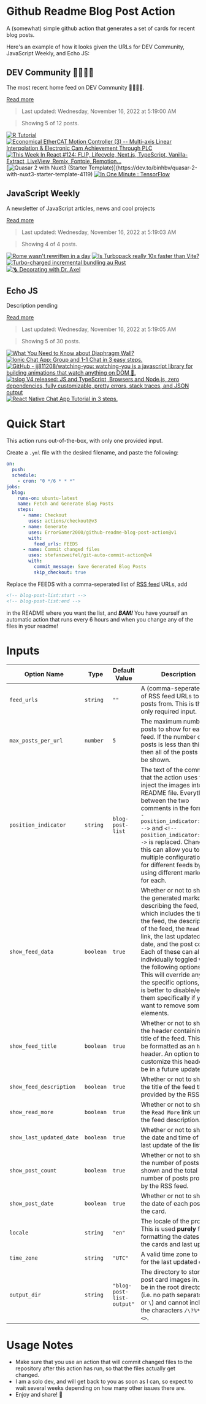 # Github Readme Blog Post Action

A (somewhat) simple github action that generates a set of cards for recent blog posts.

Here's an example of how it looks given the URLs for DEV Community, JavaScript Weekly, and Echo JS:

<!-- post-list:start -->
## DEV Community 👩‍💻👨‍💻

The most recent home feed on DEV Community 👩‍💻👨‍💻.

[Read more](https://dev.to)
> Last updated: Wednesday, November 16, 2022 at 5:19:00 AM

> Showing 5 of 12 posts.

[![R Tutorial](https://raw.githubusercontent.com/ErrorGamer2000/github-readme-blog-post-action/main/generated_files/DEV_Community_👩‍💻👨‍💻/R_Tutorial.svg)](https://dev.to/foxinfotech/r-tutorial-2gbp)
[![Economical EtherCAT Motion Controller (3) -- Multi-axis Linear Interpolation & Electronic Cam Achievement Through PLC](https://raw.githubusercontent.com/ErrorGamer2000/github-readme-blog-post-action/main/generated_files/DEV_Community_👩‍💻👨‍💻/Economical_EtherCAT_Motion_Controller_(3)_--_Multi-axis_Linear_Interpolation___Electronic_Cam_Achievement_Through_PLC.svg)](https://dev.to/zmotion/economical-ethercat-motion-controller-3-multi-axis-linear-interpolation-electronic-cam-achievement-through-plc-45je)
[![This Week In React #124: FLIP, Lifecycle, Next.js, TypeScript, Vanilla-Extract, LiveView, Remix, Fontpie, Remotion...](https://raw.githubusercontent.com/ErrorGamer2000/github-readme-blog-post-action/main/generated_files/DEV_Community_👩‍💻👨‍💻/This_Week_In_React__124__FLIP__Lifecycle__Next.js__TypeScript__Vanilla-Extract__LiveView__Remix__Fontpie__Remotion....svg)](https://dev.to/sebastienlorber/this-week-in-react-124-flip-lifecycle-nextjs-typescript-vanilla-extract-liveview-remix-fontpie-remotion-3ela)
[![Quasar 2 with Nuxt3 (Starter Template)](https://raw.githubusercontent.com/ErrorGamer2000/github-readme-blog-post-action/main/generated_files/DEV_Community_👩‍💻👨‍💻/Quasar_2_with_Nuxt3_(Starter_Template).svg)](https://dev.to/binhbv/quasar-2-with-nuxt3-starter-template-4119)
[![In One Minute : TensorFlow](https://raw.githubusercontent.com/ErrorGamer2000/github-readme-blog-post-action/main/generated_files/DEV_Community_👩‍💻👨‍💻/In_One_Minute___TensorFlow.svg)](https://dev.to/rakeshkr2/in-one-minute-tensorflow-mj2)


## JavaScript Weekly

A newsletter of JavaScript articles, news and cool projects

[Read more](https://javascriptweekly.com/)
> Last updated: Wednesday, November 16, 2022 at 5:19:03 AM

> Showing 4 of 4 posts.

[![Rome wasn't rewritten in a day](https://raw.githubusercontent.com/ErrorGamer2000/github-readme-blog-post-action/main/generated_files/JavaScript_Weekly/Rome_wasn't_rewritten_in_a_day.svg)](https://javascriptweekly.com/issues/614)
[![Is Turbopack really 10x faster than Vite?](https://raw.githubusercontent.com/ErrorGamer2000/github-readme-blog-post-action/main/generated_files/JavaScript_Weekly/Is_Turbopack_really_10x_faster_than_Vite_.svg)](https://javascriptweekly.com/issues/613)
[![Turbo-charged incremental bundling au Rust](https://raw.githubusercontent.com/ErrorGamer2000/github-readme-blog-post-action/main/generated_files/JavaScript_Weekly/Turbo-charged_incremental_bundling_au_Rust.svg)](https://javascriptweekly.com/issues/612)
[![🪜 Decorating with Dr. Axel](https://raw.githubusercontent.com/ErrorGamer2000/github-readme-blog-post-action/main/generated_files/JavaScript_Weekly/🪜_Decorating_with_Dr._Axel.svg)](https://javascriptweekly.com/issues/611)


## Echo JS

Description pending

[Read more](
http://www.echojs.com
)
> Last updated: Wednesday, November 16, 2022 at 5:19:05 AM

> Showing 5 of 30 posts.

[![
What You Need to Know about Diaphragm Wall?
](https://raw.githubusercontent.com/ErrorGamer2000/github-readme-blog-post-action/main/generated_files/_Echo_JS_/_What_You_Need_to_Know_about_Diaphragm_Wall__.svg)](
https://www.heatbud.com/post/general-culture-what-you-need-to-know-about-diaphragm-wall
)
[![Ionic Chat App: Group and 1-1 Chat in 3 easy steps.](https://raw.githubusercontent.com/ErrorGamer2000/github-readme-blog-post-action/main/generated_files/_Echo_JS_/Ionic_Chat_App__Group_and_1-1_Chat_in_3_easy_steps..svg)](https://dev.to/alakkadshaw/ionic-chat-app-group-and-1-1-chat-in-3-easy-steps-co8)
[![GitHub - jj811208/watching-you: watching-you is a javascript library for building animations that watch anything on DOM 👀.](https://raw.githubusercontent.com/ErrorGamer2000/github-readme-blog-post-action/main/generated_files/_Echo_JS_/GitHub_-_jj811208_watching-you__watching-you_is_a_javascript_library_for_building_animations_that_watch_anything_on_DOM_👀..svg)](https://github.com/jj811208/watching-you)
[![
tslog V4 released: JS and TypeScript, Browsers and Node.js, zero dependencies, fully customizable, pretty errors, stack traces, and JSON output
](https://raw.githubusercontent.com/ErrorGamer2000/github-readme-blog-post-action/main/generated_files/_Echo_JS_/_tslog_V4_released__JS_and_TypeScript__Browsers_and_Node.js__zero_dependencies__fully_customizable__pretty_errors__stack_traces__and_JSON_output_.svg)](
https://tslog.js.org/
)
[![React Native Chat App Tutorial in 3 steps.](https://raw.githubusercontent.com/ErrorGamer2000/github-readme-blog-post-action/main/generated_files/_Echo_JS_/React_Native_Chat_App_Tutorial_in_3_steps..svg)](https://metered.hashnode.dev/react-native-chat-app-tutorial-in-3-steps)


<!-- post-list:end -->

# Quick Start

This action runs out-of-the-box, with only one provided input.

Create a `.yml` file with the desired filename, and paste the following:

```yml
on:
  push:
  schedule:
    - cron: "0 */6 * * *"
jobs:
  blog:
    runs-on: ubuntu-latest
    name: Fetch and Generate Blog Posts
    steps:
      - name: Checkout
        uses: actions/checkout@v3
      - name: Generate
        uses: ErrorGamer2000/github-readme-blog-post-action@v1
        with:
          feed_urls: FEEDS
      - name: Commit changed files
        uses: stefanzweifel/git-auto-commit-action@v4
        with:
          commit_message: Save Generated Blog Posts
          skip_checkout: true
```

Replace the FEEDS with a comma-seperated list of [RSS feed](https://rss.com/blog/how-do-rss-feeds-work/) URLs, add

```md
<!-- blog-post-list:start -->
<!-- blog-post-list:end -->
```

in the README where you want the list, and **_BAM!_** You have yourself an automatic action that runs every 6 hours and when you change any of the files in your readme!

# Inputs

<table>
  <thead>
    <tr>
      <th>Option Name</th>
      <th>Type</th>
      <th>Default Value</th>
      <th>Description</th>
    </tr>
  </thead>
  <tbody>
    <tr>
      <td><code>feed_urls</code></td>
      <td><code>string</code></td>
      <td><code>""</code></td>
      <td>A (comma-seperated) list of RSS feed URLs to load posts from. This is the only required input.</td>
    </tr>
    <tr>
      <td><code>max_posts_per_url</code></td>
      <td><code>number</code></td>
      <td><code>5</code></td>
      <td>The maximum number of posts to show for each feed. If the number of posts is less than this, then all of the posts will be shown.</td>
    </tr>
    <tr>
      <td><code>position_indicator</code></td>
      <td><code>string</code></td>
      <td><code>blog-post-list</code></td>
      <td>The text of the comments that the action uses to inject the images into the README file. Everything between the two comments in the form <code>&lt;!-- position_indicator:start --&gt;</code> and <code>&lt;!-- position_indicator:end --&gt;</code> is replaced. Changing this can allow you to use multiple configurations for different feeds by using different markers for each.</td>
    </tr>
    <tr>
      <td><code>show_feed_data</code></td>
      <td><code>boolean</code></td>
      <td><code>true</code></td>
      <td>Whether or not to show the generated markdown describing the feed, which includes the title of the feed, the description of the feed, the <code>Read More</code> link, the last updated date, and the post count. Each of these can also be individually toggled with the following options. This will override any of the specific options, so it is better to disable/enable them specifically if you want to remove some elements.</td>
    </tr>
    <tr>
      <td><code>show_feed_title</code></td>
      <td><code>boolean</code></td>
      <td><code>true</code></td>
      <td>Whether or not to show the header containing the title of the feed. This will be formatted as an <code>h2</code> header. An option to customize this header will be in a future update.</td>
    </tr>
    <tr>
      <td><code>show_feed_description</code></td>
      <td><code>boolean</code></td>
      <td><code>true</code></td>
      <td>Whether or not to show the title of the feed that is provided by the RSS feed.</td>
    </tr>
    <tr>
      <td><code>show_read_more</code></td>
      <td><code>boolean</code></td>
      <td><code>true</code></td>
      <td>Whether or not to show the <code>Read More</code> link under the feed description.</td>
    </tr>
    <tr>
      <td><code>show_last_updated_date</code></td>
      <td><code>boolean</code></td>
      <td><code>true</code></td>
      <td>Whether or not to show the date and time of the last update of the list.</td>
    </tr>
    <tr>
      <td><code>show_post_count</code></td>
      <td><code>boolean</code></td>
      <td><code>true</code></td>
      <td>Whether or not to show the number of posts shown and the total number of posts provided by the RSS feed.</td>
    </tr>
    <tr>
      <td><code>show_post_date</code></td>
      <td><code>boolean</code></td>
      <td><code>true</code></td>
      <td>Whether or not to show the date of each post on the card.</td>
    </tr>
    <tr>
      <td><code>locale</code></td>
      <td><code>string</code></td>
      <td><code>"en"</code></td>
      <td>The locale of the project. This is used <strong>purely</strong> for formatting the dates of the cards and last update.</td>
    </tr>
    <tr>
      <td><code>time_zone</code></td>
      <td><code>string</code></td>
      <td><code>"UTC"</code></td>
      <td>A valid time zone to use for the last updated date.</td>
    </tr>
    <tr>
      <td><code>output_dir</code></td>
      <td><code>string</code></td>
      <td><code>"blog-post-list-output"</code></td>
      <td>The directory to store the post card images in. Must be in the root directory (i.e. no path separators <code>/</code> or <code>\</code>) and cannot include the characters <code>/\?%*:|"&lt;&gt;</code>.</td>
    </tr>
<!--
    <tr>
      <td><code></code></td>
      <td><cde></cde></td>
      <td><code></code></td>
      <td></td>
    </tr>
-->
  </tbody>
</table>

# Usage Notes

- Make sure that you use an action that will commit changed files to the repository after this action has run, so that the files actually get changed.
- I am a solo dev, and will get back to you as soon as I can, so expect to wait several weeks depending on how many other issues there are.
- Enjoy and share! 🤗

